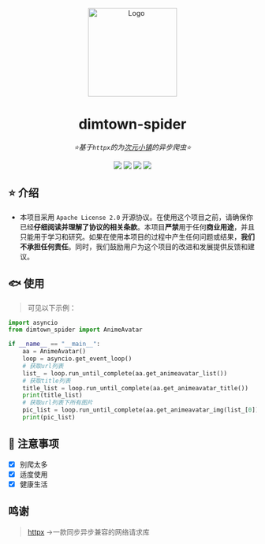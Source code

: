 <div align="center">

<a href="https://dimtown.com"><img src="https://cci1.dimtown.com/uploads/2022/05/20220506190018751.png" width="180" alt="Logo"></a>

</div>

<div align="center">

# dimtown-spider

_⭐基于`httpx`的为[次元小镇](https://dimtown.com)的异步爬虫⭐_

</div>

<div align="center">
<a href="https://www.python.org/downloads/release/python-390/"><img src="https://img.shields.io/badge/python-3.9+-blue"></a>  <a href=""><img src="https://img.shields.io/badge/QQ-1141538825-yellow"></a> <a href="https://github.com/Cvandia/dimtown-spider/blob/main/LICENSE"><img src="https://img.shields.io/badge/license-Apache License 2.0-blue"></a> <a href="https://pypi.org/project/httpx/"><img src="https://img.shields.io/badge/httpx-0.23+-gree"></a>
</div>

## ⭐ 介绍

- 本项目采用 `Apache License 2.0` 开源协议。在使用这个项目之前，请确保你已经**仔细阅读并理解了协议的相关条款**。本项目**严禁**用于任何**商业用途**，并且只能用于学习和研究。如果在使用本项目的过程中产生任何问题或结果，**我们不承担任何责任**。同时，我们鼓励用户为这个项目的改进和发展提供反馈和建议。

## 🐟 使用

> 可见以下示例：

```python
import asyncio
from dimtown_spider import AnimeAvatar

if __name__ == "__main__":
    aa = AnimeAvatar()
    loop = asyncio.get_event_loop()
    # 获取url列表
    list_ = loop.run_until_complete(aa.get_animeavatar_list())
    # 获取title列表
    title_list = loop.run_until_complete(aa.get_animeavatar_title())
    print(title_list)
    # 获取url列表下所有图片
    pic_list = loop.run_until_complete(aa.get_animeavatar_img(list_[0]))
    print(pic_list)

```

## 🐖 注意事项
 - [x] 别爬太多
 - [x] 适度使用
 - [x] 健康生活

 ## 鸣谢

 > [httpx](https://pypi.org/project/httpx) ->一款同步异步兼容的网络请求库
